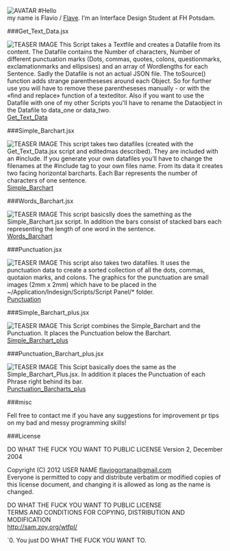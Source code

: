 ![AVATAR](https://raw.github.com/fabiantheblind/auto-typo-adbe-id/gh-pages/assets/images/avatar/flave.png)
#Hello  
my name is Flavio / [Flave](https://github.com/flave). I’m an Interface Design Student at FH Potsdam.  
  
###Get_Text_Data.jsx  


![TEASER IMAGE](https://raw.github.com/fabiantheblind/auto-typo-adbe-id/gh-pages/assets/images/teaser/flave_Get_Text_Data.png)
This Script takes a Textfile and creates a Datafile from its content. The Datafile contains the Number of characters, Number of different punctuation marks (Dots, commas, quotes, colons, questionmarks, exclamationmarks and ellipsises) and an array of Wordlengths for each Sentence. Sadly the Datafile is not an actual JSON file. The toSource() function adds strange parentheseses around each Object. So for further use you will have to remove these parentheseses manually - or with the «find and replace» function of a texteditor. Also if you want to use the Datafile with one of my other Scripts you'll have to rename the Dataobject in the Datafile to data_one or data_two.  
[Get_Text_Data](https://raw.github.com/fabiantheblind/auto-typo-adbe-id/master/Flave/Get_Text_Data.jsx)  

###Simple_Barchart.jsx

![TEASER IMAGE](https://raw.github.com/fabiantheblind/auto-typo-adbe-id/gh-pages/assets/images/teaser/flave_Simple_Barchart.png)
This script takes two datafiles (created with the Get_Text_Data.jsx script and editedmas described). They are included with an #include. If you generate your own datafiles you’ll have to change the filenames at the #include tag to your own files name.  From its data it creates two facing horizontal barcharts. Each Bar represents the number of characters of one sentence.  
[Simple_Barchart](https://raw.github.com/fabiantheblind/auto-typo-adbe-id/master/Flave/Simple_Barchart.jsx)  

###Words_Barchart.jsx

![TEASER IMAGE](https://raw.github.com/fabiantheblind/auto-typo-adbe-id/gh-pages/assets/images/teaser/flave_Word_Barchart.png)
This script basicslly does the samething as the Simple_Barchart.jsx script. In addition the bars consist of stacked bars each representing the length of one word in the sentence.  
[Words_Barchart](https://raw.github.com/fabiantheblind/auto-typo-adbe-id/master/Flave/Words_Barchart.jsx)  

###Punctuation.jsx

![TEASER IMAGE](https://raw.github.com/fabiantheblind/auto-typo-adbe-id/gh-pages/assets/images/teaser/flave_Punctuation.png)
This script also takes two datafiles. It uses the punctuation data to create a sorted collection of all the dots, commas, quotaion marks, and colons. The graphics for the punctuation are small images (2mm x 2mm) which have to be placed in the ~/Application/Indesign/Scripts/Script Panel/*  folder.  
[Punctuation](https://raw.github.com/fabiantheblind/auto-typo-adbe-id/master/Flave/Punctuation.jsx)  
  
###Simple_Barchart_plus.jsx  

![TEASER IMAGE](https://raw.github.com/fabiantheblind/auto-typo-adbe-id/gh-pages/assets/images/teaser/flave_Simple_Barchart_plus.png)
This Script combines the Simple_Barchart and the Punctuation. It places the Punctuation below the Barchart.  
[Simple_Barchart_plus](https://raw.github.com/fabiantheblind/auto-typo-adbe-id/master/Flave/Simple_Barchart_plus.jsx)  

###Punctuation_Barchart_plus.jsx

![TEASER IMAGE](https://raw.github.com/fabiantheblind/auto-typo-adbe-id/gh-pages/assets/images/teaser/flave_Punctuation_Barchart_plus.png)
This Scipt basically does the same as the Simple_Barchart_Plus.jsx. In addition it  places the Punctuation of each Phrase right behind its bar.  
[Punctuation_Barcharts_plus](https://raw.github.com/fabiantheblind/auto-typo-adbe-id/master/Flave/Punctuation_Barcharts_plus.jsx)  

###misc  
 
Fell free to contact me if you have any suggestions for improvement pr tips on my bad and messy programming skills!  


###License  

DO WHAT THE FUCK YOU WANT TO PUBLIC LICENSE
Version 2, December 2004

Copyright (C) 2012 USER NAME <flaviogortana@gmail.com>  
Everyone is permitted to copy and distribute verbatim or modified copies of this license document, and changing it is allowed as long as the name is changed.  

DO WHAT THE FUCK YOU WANT TO PUBLIC LICENSE  
TERMS AND CONDITIONS FOR COPYING, DISTRIBUTION AND MODIFICATION  
http://sam.zoy.org/wtfpl/  

`0. You just DO WHAT THE FUCK YOU WANT TO.  

